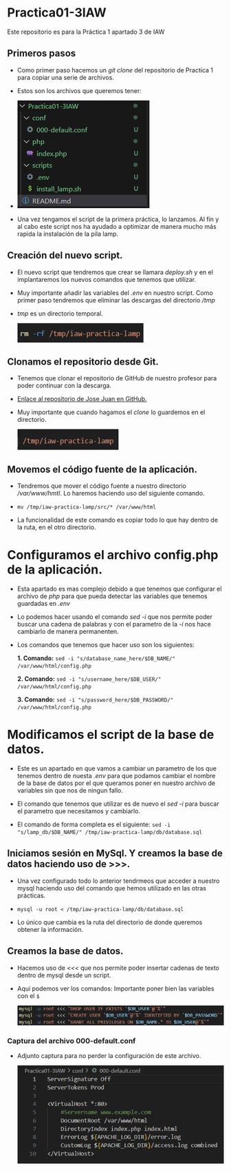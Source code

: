 # Practica01-3IAW
Este repositorio es para la Práctica 1 apartado 3 de IAW

## Primeros pasos
- Como primer paso hacemos un *git clone* del repositorio de Practica 1 para copiar una serie de archivos. 

- Estos son los archivos que queremos tener:

- ![](images/cap1.png)

- Una vez tengamos el script de la primera práctica, lo lanzamos. Al fin y al cabo este script nos ha ayudado a optimizar de manera mucho más rapida la instalación de la pila lamp.

## Creación del nuevo script.

- El nuevo script que tendremos que crear se llamara *_deploy.sh_* y en el implantaremos los nuevos comandos que tenemos que utilizar.

- Muy importante añadir las variables del *_.env_* en nuestro script. Como primer paso tendremos que eliminar las descargas del directorio */tmp* 

- *tmp* es un directorio temporal. 

     ![](images/cap2.png) 

## Clonamos el repositorio desde Git.

- Tenemos que clonar el repositorio de GitHub de nuestro profesor para poder continuar con la descarga.

- [Enlace al repositorio de Jose Juan en GitHub.](https://github.com/josejuansanchez/iaw-practica-lamp.git)

- Muy importante que cuando hagamos el _clone_ lo guardemos en el directorio.

    ![](images/cap3.png)

## Movemos el código fuente de la aplicación.

- Tendremos que mover el código fuente a nuestro directorio *_/var/www/hmtl_*. Lo haremos haciendo uso del siguiente comando.

- `mv /tmp/iaw-practica-lamp/src/* /var/www/html`

- La funcionalidad de este comando es copiar todo lo que hay dentro de la ruta, en el otro directorio. 

# Configuramos el archivo config.php de la aplicación.

- Esta apartado es mas complejo debido a que tenemos que configurar el archivo de _php_ para que pueda detectar las variables que tenemos guardadas en *_.env_*

- Lo podemos hacer usando el comando _sed_ _-i_ que nos permite poder buscar una cadena de palabras y con el parametro de la _-i_ nos hace cambiarlo de manera permanenten.

- Los comandos que tenemos que hacer uso son los siguientes:

    **1. Comando:**  `sed -i "s/database_name_here/$DB_NAME/" /var/www/html/config.php`

    **2. Comando:** `sed -i "s/username_here/$DB_USER/" /var/www/html/config.php`

    **3. Comando:** `sed -i "s/password_here/$DB_PASSWORD/" /var/www/html/config.php`


# Modificamos el script de la base de datos.

- Este es un apartado en que vamos a cambiar un parametro de los que tenemos dentro de nuesta *_.env_* para que podamos cambiar el nombre de la base de datos por el que queramos poner en nuestro archivo de variables sin que nos de ningun fallo.

- El comando que tenemos que utilizar es de nuevo el *_sed -i_* para buscar el parametro que necesitamos y cambiarlo.

- El comando de forma completa es el siguiente: `sed -i "s/lamp_db/$DB_NAME/" /tmp/iaw-practica-lamp/db/database.sql`

## Iniciamos sesión en MySql. Y creamos la base de datos haciendo uso de >>>.

- Una vez configurado todo lo anterior tendrmeos que acceder a nuestro mysql haciendo uso del comando que hemos utilizado en las otras prácticas.

- `mysql -u root < /tmp/iaw-practica-lamp/db/database.sql`

- Lo único que cambia es la ruta del directorio de donde queremos obtener la información.

## Creamos la base de datos.

- Hacemos uso de *_<<<_* que nos permite poder insertar cadenas de texto dentro de mysql desde un script.

- Aquí podemos ver los comandos: Importante poner bien las variables con el `$` 

    ![](images/cap5.png)


### Captura del archivo 000-default.conf

- Adjunto captura para no perder la configuración de este archivo.

    ![](images/cap4.png)
